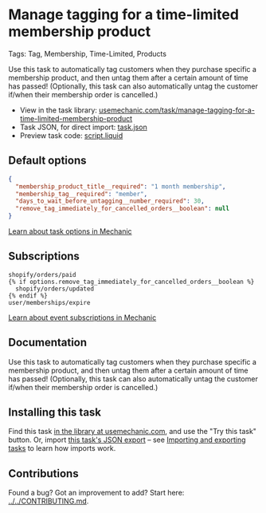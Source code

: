 # Manage tagging for a time-limited membership product

Tags: Tag, Membership, Time-Limited, Products

Use this task to automatically tag customers when they purchase specific a membership product, and then untag them after a certain amount of time has passed! (Optionally, this task can also automatically untag the customer if/when their membership order is cancelled.)

* View in the task library: [usemechanic.com/task/manage-tagging-for-a-time-limited-membership-product](https://usemechanic.com/task/manage-tagging-for-a-time-limited-membership-product)
* Task JSON, for direct import: [task.json](../../tasks/manage-tagging-for-a-time-limited-membership-product.json)
* Preview task code: [script.liquid](./script.liquid)

## Default options

```json
{
  "membership_product_title__required": "1 month membership",
  "membership_tag__required": "member",
  "days_to_wait_before_untagging__number_required": 30,
  "remove_tag_immediately_for_cancelled_orders__boolean": null
}
```

[Learn about task options in Mechanic](https://docs.usemechanic.com/article/471-task-options)

## Subscriptions

```liquid
shopify/orders/paid
{% if options.remove_tag_immediately_for_cancelled_orders__boolean %}
  shopify/orders/updated
{% endif %}
user/memberships/expire
```

[Learn about event subscriptions in Mechanic](https://docs.usemechanic.com/article/408-subscriptions)

## Documentation

Use this task to automatically tag customers when they purchase specific a membership product, and then untag them after a certain amount of time has passed! (Optionally, this task can also automatically untag the customer if/when their membership order is cancelled.)

## Installing this task

Find this task [in the library at usemechanic.com](https://usemechanic.com/task/manage-tagging-for-a-time-limited-membership-product), and use the "Try this task" button. Or, import [this task's JSON export](../../tasks/manage-tagging-for-a-time-limited-membership-product.json) – see [Importing and exporting tasks](https://docs.usemechanic.com/article/505-importing-and-exporting-tasks) to learn how imports work.

## Contributions

Found a bug? Got an improvement to add? Start here: [../../CONTRIBUTING.md](../../CONTRIBUTING.md).
